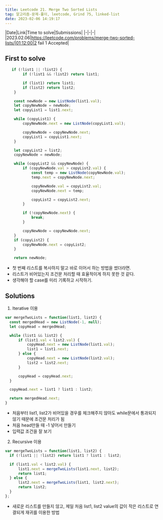 ```yaml
---
title: Leetcode 21. Merge Two Sorted Lists
tag: 알고리즘-문제-풀이, leetcode, Grind 75, linked-list
date: 2023-02-06 14:19:17
---
```


|Date|Link|Time to solve|Submissions|
|-|-|-|
|2023.02.06|https://leetcode.com/problems/merge-two-sorted-lists/|01:12:00|2 fail 1 Accepted|

## First to solve

```js
   if (!list1 || !list2) {
        if (!list1 && !list2) return list1;

        if (list1) return list1;
        if (list2) return list2;
    }

    const newNode = new ListNode(list1.val);
    let copyNewNode = newNode;
    let copyList1 = list1.next;

    while (copyList1) {
        copyNewNode.next = new ListNode(copyList1.val);

        copyNewNode = copyNewNode.next;
        copyList1 = copyList1.next;
    }

    let copyList2 = list2;
    copyNewNode = newNode;

    while (copyList2 && copyNewNode) {
        if (copyNewNode.val > copyList2.val) {
            const temp = new ListNode(copyNewNode.val);
            temp.next = copyNewNode.next;

            copyNewNode.val = copyList2.val;
            copyNewNode.next = temp;

            copyList2 = copyList2.next;
        }

        if (!copyNewNode.next) {
            break;
        }

        copyNewNode = copyNewNode.next;
    }
    if (copyList2) {
        copyNewNode.next = copyList2;
    }

    return newNode;
```
- 첫 번째 리스트를 복사하지 말고 바로 이어서 하는 방법을 썼더라면.
- 리스트가 비어있는지 조건문 처리할 때 효율적이게 하지 못한 것 같다.
- 생각해야 할 case를 미리 기록하고 시작하기.

## Solutions
1. Iterative 이용

```js
var mergeTwoLists = function(list1, list2) {
  const mergedHead = new ListNode(-1, null);
  let copyHead = mergedHead;

  while (list1 && list2) {
      if (list1.val < list2.val) {
          copyHead.next = new ListNode(list1.val);
          list1 = list1.next;
      } else {
          copyHead.next = new ListNode(list2.val);
          list2 = list2.next;
      }

      copyHead = copyHead.next;
  }

  copyHead.next = list1 ? list1 : list2;

  return mergedHead.next;
}
```

- 처음부터 list1, list2가 비어있을 경우를 체크해주지 않아도 while문에서 통과되지 않기 때문에 조건문 처리가 됨
- 처음 head만들 때 -1 넣어서 만들기
- 입력값 조건을 잘 보기

2. Recursive 이용

```js
var mergeTwoLists = function(list1, list2) {
  if (!list1 || !list2) return list1 ? list1 : list2;

  if (list1.val < list2.val) {
      list1.next = mergeTwoLists(list1.next, list2);
      return list1;
  } else {
      list2.next = mergeTwoLists(list1, list2.next);
      return list2;
  }
};

```

- 새로운 리스트를 만들지 않고, 제일 처음 list1, list2 value의 값이 작은 리스트로 연결되게 재귀를 이용한 방법